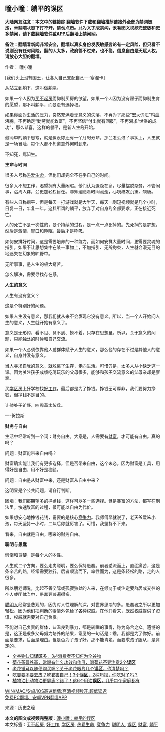  <h2>曈小曈：躺平的误区</h2> <p class="notice"><b>大陆网友注意：本文中的链接除 <a href="https://github.com/bannedbook/fanqiang" >翻墙</a>软件下载和<a href="https://github.com/killgcd/justmysocks/blob/master/README.md">翻墙推荐</a>链接外全部为禁网链接，未翻墙状态下打不开，请勿点击。此为文字版禁闻，欲看图文视频完整版和更多禁闻，请下载<a href="https://github.com/bannedbook/fanqiang">翻墙软件或APP</a>后翻墙上禁闻网。</p><p>备注：翻墙看新闻非常安全，翻墙以真实身份发表敏感言论有一定风险，但只看不说则没有任何风险，翻的人太多，政府管不过来，也不管。信息自由是天赋人权，请放心大胆的翻墙。</b></p>  <div class="entry"> <p>作者： 曈小曈</p> <p>[我们头上没有国王，让各人自己支配自己—-塞涅卡]</p> <p>从站立到躺下，这叫做<a href="https://www.bannedbook.org/bnews/tag/%e8%ba%ba%e5%b9%b3/" class="st_tag internal_tag" rel="tag" title="标签 躺平 下的日志">躺平</a>。</p> <p>如果一个人因为<a href="https://www.bannedbook.org/bnews/tag/%E4%B9%B0%E4%B8%8D%E8%B5%B7%E6%88%BF/" class="st_tag internal_tag" rel="tag" title="标签 买不起房 下的日志">买不起房</a>而抑制买房的欲望，如果一个人因为没有房子而抑制生育的愿望，那不叫躺平，而是没有选择权。</p> <p>如果你面对生活的压力，突然充满着无意义的失落，不再为了那些“宏大词汇”鸡血沸腾，不再确定“勤劳就能致富”，不再坚信“付出就有回报”，不再渴求“世俗的成功”，那么恭喜，这样的躺平，是新人生的开始。</p> <p>最简单的躺平思考，就是假设你还有一个月的寿命，那会怎么过？事实上，人生就是一场冒险，每个人都不知道意外何时到来。</p> <p>不知死，焉知生。</p> <p><strong>生命与时间</strong></p> <p>很多人号称<a href="https://www.bannedbook.org/bnews/tag/%E7%83%AD%E7%88%B1%E7%94%9F%E5%91%BD/" class="st_tag internal_tag" rel="tag" title="标签 热爱生命 下的日志">热爱生命</a>，但他们却完全不在乎自己的时间。</p> <p>很多人不想工作，渴望拥有大量闲暇。他们认为退隐在家，尽量摆脱杂务，不管闲事，远离人群，会更加轻松自在。哪知道随着时间流逝，心境越发沉重，颓唐。</p>  <p>有些人自称躺平，但是每天一打游戏就是大半天，每天一刷短视频就是几个小时，日复一日，年复一年。这样所谓的躺平，放弃了对自身的全部要求，正在接近死亡。</p> <p>人的死亡不是一次性的，是个持续的过程，是一点一点死掉的。先死掉的是梦想，然后是激情、胃口和睡眠，最后才是呼吸。</p> <p>如何安排好时间，这是需要培养的一种能力。而如何安排大量时间，更需要灵魂的指引。如果不让思想集中在某一事物上，不加指引、无所拘束，人生就会漫无目的地迷失在幻象的旷野中。</p> <p>无所事事，是人生的极大痛苦。</p> <p>怎么解决，需要寻找存在感。</p> <p><strong>人生的意义</strong></p> <p>人生有没有意义？</p> <p>这是个特别好的问题。</p> <p>如果人生没有意义，那我们就从来不会发现它没有意义。所以，当一个人开始问人生的意义，人生就开始有意义了。</p> <p>意义是无形的，看不见、见不到、摸不着，只存在思想里。所以，关于意义的问题，只能独处的时候和自己交流。</p>  <p>如果一个人必须依靠他人或群体赋予人生的意义，那么他的存在不过是其他人的意义，自身并没有意义。</p> <p>当人寻求自我的意义，就脱离了生存，走向生活。可惜的是，太多人从小缺乏这一课。因为关注孩子成绩吃喝玩乐的父母很多，能够和孩子交流意义的父母亲却是寥寥。</p> <p>买<a href="https://www.bannedbook.org/bnews/tag/%E5%AD%A6%E5%8C%BA%E6%88%BF/" class="st_tag internal_tag" rel="tag" title="标签 学区房 下的日志">学区房</a>上好学校找<a href="https://www.bannedbook.org/bnews/tag/%E5%A5%BD%E5%B7%A5%E4%BD%9C/" class="st_tag internal_tag" rel="tag" title="标签 好工作 下的日志">好工作</a>，最后都是为了挣钱。挣钱无可厚非，我们要努力挣钱，但挣钱不是目的。</p> <p>让他处于旷野，四周草木皆兵。</p> <p>—-贺拉斯</p> <p><strong>财务与自由</strong></p> <p>生活中经常听到一个词：财务自由。大意是，人需要有<a href="https://www.bannedbook.org/bnews/tag/%e8%b4%a2%e5%af%8c/" class="st_tag internal_tag" rel="tag" title="标签 财富 下的日志">财富</a>，才可能有自由。真的吗？</p> <p>问题：财富能带来自由吗？</p> <p>财富确实能让我们有更多选择，但是否带来自由，这个未必。因为财富是工具，用得好是自由，用不好是枷锁。</p> <p>问题：自由是从财富中来，还是财富从自由中来？</p>  <p>这明显是个公共问题，请自行判断。</p> <p>困境：我们都期望多的挣点钱，这样可以多一些选择。但是暴富的方法，都写在刑法里。快速致富的过程，很可能以自由为代价。</p> <p>如果想安心地挣钱花钱，需要的是核心<a href="https://www.bannedbook.org/bnews/tag/%E7%AB%9E%E4%BA%89%E5%8A%9B/" class="st_tag internal_tag" rel="tag" title="标签 竞争力 下的日志">竞争力</a>。我师傅早就说了，老天爷爱笨小孩，每天坚持一小时，二年后你就厉害了。可惜，我坚持不下来。</p> <p>看来，自由就是自由，哪来的财务自由。</p> <p><strong>聪明与愚蠢</strong></p> <p>懒惰和贪婪，是每个人的本性。</p> <p>人生就二个方向，要么走向聪明，要么保持愚蠢。前者逆流而上，直面痛苦，这是条辛苦的路，经常需要独行。后者顺流而下，率性而为，这是条轻松的路，走的人很多。</p> <p>所以朋老师说，比起不善交际或孤寂独处的人来，在倾向于或注定要群居或交往的个人或团体当中，愚蠢要普遍得多。</p> <p><a href="https://www.bannedbook.org/bnews/tag/%e8%81%aa%e6%98%8e%e4%ba%ba/" class="st_tag internal_tag" rel="tag" title="标签 聪明人 下的日志">聪明人</a>经常是悲观的，因为对人性理解的深，对世界思考的多。愚蠢者之所以更加轻松，因为他们把判断的事情外包给了各种权威。在他们看来，既然权威提供了资讯，权威就需要对自己负责。</p> <p>不能对自己负责的群体，从温良到暴力，都是转瞬的事情，称为乌合之众。遗憾的是，这正是很多父母努力培养的结果，常见的一句话是：乖，我都是为了你好。前面是要求，后面是理由。但是否为了孩子好，那不能肯定。而要求孩子服从，是肯定的。</p>  <ul class='op-related-articles' title='相关阅读'> <li><a href='https://www.bannedbook.org/bnews/lifebaike/20210610/1563740.html' target='_blank'>全谷物认知<b>误区</b>多，3/4消费者不知何为全谷物</a></li> <li><a href='https://www.bannedbook.org/bnews/health/20210602/1558313.html' target='_blank'>菊花茶营养高，常喝有什么功效和作用，喝菊花茶要注意2个<b>误区</b></a></li> <li><a href='https://www.bannedbook.org/bnews/health/20210530/1556485.html' target='_blank'>老花镜可以随便购买吗？关于老花眼的几个<b>误区</b>，你清楚吗？</a></li> <li><a href='https://www.bannedbook.org/bnews/health/20210529/1555931.html' target='_blank'>吃姜要不要去皮？吃错害自己！3个<b>误区</b>，2种巧搭，你吃对了吗？</a></li> <li><a href='https://www.bannedbook.org/bnews/health/20210527/1554849.html' target='_blank'>植物油比动物油更健康？错了！这6个用油<b>误区</b>，几乎每个家庭都有</a></li> </ul> <p class="texttj"> <a href="https://github.com/bannedbook/fanqiang/wiki/V2ray%E6%9C%BA%E5%9C%BA" target="_blank">WIN/MAC/安卓/iOS高速翻墙:高清视频秒开,超低延迟</a><br/> <a href="https://github.com/bannedbook/fanqiang/wiki/%E7%A6%81%E9%97%BB%E7%BD%91%E5%AE%89%E5%8D%93%E7%BF%BB%E5%A2%99%E6%96%B0%E9%97%BBAPP" target="_blank">免费PC翻墙、安卓VPN翻墙APP</a></p><p> 来源：历史之曈 </p><a name='sharetosocial'></a>       <div><b>本文的图文或视频完整版</b>：<a href='https://www.bannedbook.org/bnews/comments/20210612/1565225.html'>曈小曈：躺平的误区</a></div>  </div><!--END ENTRY--> <div class="postfooter"> <div>本文标签：<a href="https://www.bannedbook.org/bnews/tag/%E4%B9%B0%E4%B8%8D%E8%B5%B7%E6%88%BF/" rel="tag">买不起房</a>, <a href="https://www.bannedbook.org/bnews/tag/%E5%A5%BD%E5%B7%A5%E4%BD%9C/" rel="tag">好工作</a>, <a href="https://www.bannedbook.org/bnews/tag/%E5%AD%A6%E5%8C%BA%E6%88%BF/" rel="tag">学区房</a>, <a href="https://www.bannedbook.org/bnews/tag/%E7%83%AD%E7%88%B1%E7%94%9F%E5%91%BD/" rel="tag">热爱生命</a>, <a href="https://www.bannedbook.org/bnews/tag/%E7%AB%9E%E4%BA%89%E5%8A%9B/" rel="tag">竞争力</a>, <a href="https://www.bannedbook.org/bnews/tag/%e8%81%aa%e6%98%8e%e4%ba%ba/" rel="tag">聪明人</a>, <a href="https://www.bannedbook.org/bnews/tag/%e8%af%af%e5%8c%ba/" rel="tag">误区</a>, <a href="https://www.bannedbook.org/bnews/tag/%e8%b4%a2%e5%af%8c/" rel="tag">财富</a>, <a href="https://www.bannedbook.org/bnews/tag/%e8%ba%ba%e5%b9%b3/" rel="tag">躺平</a></div>  </div><!--END POSTFOOTER--> 